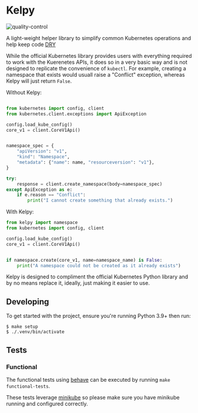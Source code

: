 # Kelpy

![quality-control](https://github.com/LF-Engineering/kelpy/actions/workflows/qc.yml/badge.svg)

A light-weight helper library to simplify common Kubernetes operations and help keep code [DRY](https://en.wikipedia.org/wiki/Don%27t_repeat_yourself)

While the official Kubernetes library provides users with everything required to work with the Kuerenetes APIs, it
does so in a very basic way and is not designed to replicate the convenience of `kubectl`. For example, creating
a namespace that exists would usuall raise a "Conflict" exception, whereas Kelpy will just return `False`.

Without Kelpy:

```python

from kubernetes import config, client
from kubernetes.client.exceptions import ApiException

config.load_kube_config()
core_v1 = client.CoreV1Api()


namespace_spec = {
    "apiVersion": "v1",
    "kind": "Namespace",
    "metadata": {"name": name, "resourceversion": "v1"},
}

try:
    response = client.create_namespace(body=namespace_spec)
except ApiException as e:
    if e.reason == "Conflict":
        print("I cannot create something that already exists.")

```

With Kelpy:

```python
from kelpy import namespace
from kubernetes import config, client

config.load_kube_config()
core_v1 = client.CoreV1Api()


if namespace.create(core_v1, name=namespace_name) is False:
    print("A namespace could not be created as it already exists")
```

Kelpy is designed to compliment the official Kubernetes Python library and by no means replace it, ideally, just making it easier to use.


## Developing

To get started with the project, ensure you're running Python 3.9+ then run:

```
$ make setup
$ ./.venv/bin/activate
```
## Tests

### Functional

The functional tests using [behave](https://behave.readthedocs.io) can be executed
by running `make functional-tests`.

These tests leverage [minikube](https://minikube.sigs.k8s.io/docs/) so please
make sure you have minikube running and configured correctly.
